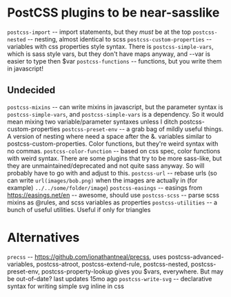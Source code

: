 # PostCSS plugins to be near-sasslike

`postcss-import` -- import statements, but they _must_ be at the top
`postcss-nested` -- nesting, almost identical to scss
`postcss-custom-properties` -- variables with css properties style syntax. There is `postcss-simple-vars`, which is sass style vars, but they don't have maps anyway, and --var is easier to type then $var
`postcss-functions` -- functions, but you write them in javascript!


## Undecided
`postcss-mixins` -- can write mixins in javascript, but the parameter syntax is `postcss-simple-vars`, and `postcss-simple-vars` is a dependency. So it would mean mixing two variable/parameter syntaxes unless I ditch postcss-custom-properties
`postcss-preset-env` -- a grab bag of mildly useful things. A version of nesting where need a space after the &. variables similar to postcss-custom-properties. Color functions, but they're weird syntax with no commas.
`postcss-color-function` -- based on css spec, color functions with weird syntax. There are some plugins that try to be more sass-like, but they are unmaintained/deprecated and not quite sass anyway. So will probably have to go with and adjust to this. 
`postcss-url` -- rebase urls (so can write `url(images/bob.png)` when the images are actually in (for example) `../../some/folder/image`)
`postcss-easings` -- easings from https://easings.net/en -- awesome, should use
`postcss-scss` -- parse scss mixins as @rules, and scss variables as properties
`postcss-utilities` -- a bunch of useful utilities. Useful if only for triangles

# Alternatives
`precss` -- https://github.com/jonathantneal/precss, uses postcss-advanced-variables, postcss-atroot, postcss-extend-rule, postcss-nested, postcss-preset-env, postcss-property-lookup
gives you $vars, everywhere. But may be out-of-date? last updates 15mo ago
`postcss-write-svg` -- declarative syntax for writing simple svg inline in css
